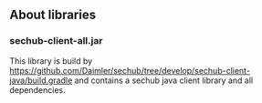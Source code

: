 <!-- SPDX-License-Identifier: MIT --->
## About libraries

### sechub-client-all.jar
This library is build by https://github.com/Daimler/sechub/tree/develop/sechub-client-java/build.gradle and contains a sechub java client library and all dependencies. 

